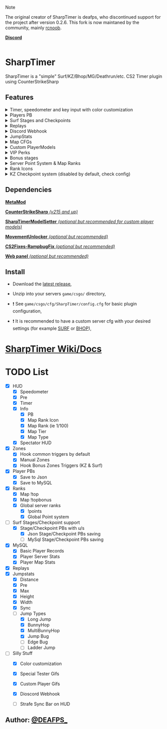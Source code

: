 > [!NOTE]
> The original creator of SharpTimer is deafps, who discontinued support for the project after version 0.2.6. This fork is now maintaned by the community, mainly [rcnoob](https://github.com/rcnoob).



[**Discord**](https://discord.com/invite/SmQXeyMcny)

<div align="center">
  <img src="https://files.catbox.moe/qvawnf.png" alt="" style="margin: 0;">
</div>


# SharpTimer
SharpTimer is a "simple" Surf/KZ/Bhop/MG/Deathrun/etc. CS2 Timer plugin using CounterStrikeSharp<br>


## Features
<details> 
  <summary>Timer, speedometer and key input with color customization</summary>
   <img src="https://i.imgur.com/TxAwgbC.png">
</details>

<details> 
  <summary>Players PB</summary>
  <img src="https://i.imgur.com/9HGOhRR.png">
</details>

<details> 
  <summary>Surf Stages and Checkpoints</summary>
  <img src="https://i.imgur.com/xL2y6vs.png">
</details>

<details> 
  <summary>Replays</summary>
</details>

<details> 
  <summary>Discord Webhook</summary>
</details>

<details> 
  <summary>JumpStats</summary>
</details>

<details> 
  <summary>Map CFGs</summary>
</details>

<details> 
  <summary>Custom PlayerModels</summary>
</details>

<details> 
  <summary>VIP Perks</summary>
</details>

<details> 
    <summary>Bonus stages</summary>
  <img src="https://i.imgur.com/NURlZBK.png">
</details>

<details> 
  <summary>Server Point System & Map Ranks</summary>
</details>

<details> 
  <summary>Rank Icons</summary>
  <img src="https://i.imgur.com/7vSKeCv.png">
</details>

<details> 
  <summary>KZ Checkpoint system (disabled by default, check config)</summary>
   <img src="https://i.imgur.com/USX5i8C.png"><br>
   <img src="https://i.imgur.com/kWiHOlz.png"><br>
   <img src="https://i.imgur.com/lXwXNN7.png"><br>
   <img src="https://i.imgur.com/nyn76Q4.png">
</details>

## Dependencies

[**MetaMod**](https://cs2.poggu.me/metamod/installation/)

[**CounterStrikeSharp** *(v215 and up)*](https://github.com/roflmuffin/CounterStrikeSharp/releases)

[**SharpTimerModelSetter** *(optional but recommended for custom player models)*](https://github.com/DEAFPS/SharpTimerModelSetter/)

[**MovementUnlocker** *(optional but recommended)*](https://github.com/Source2ZE/MovementUnlocker)

[**CS2Fixes-RampbugFix** *(optional but recommended)*](https://github.com/Interesting-exe/CS2Fixes-RampbugFix)

[**Web panel** *(optional but recommended)*](https://github.com/Letaryat/sharptimer-web-panel)


## Install
* Download the [latest release](https://github.com/Letaryat/poor-sharptimer/releases),

* Unzip into your servers `game/csgo/` directory,

* :exclamation: See `game/csgo/cfg/SharpTimer/config.cfg` for basic plugin configuration,

* :exclamation: It is recommended to have a custom server cfg with your desired settings (for example [SURF](https://github.com/rcnoob/cs-cfg/blob/main/surf.cfg) or [BHOP](https://github.com/rcnoob/cs-cfg/blob/main/bhop.cfg)),

# [SharpTimer Wiki/Docs](https://github.com/Letaryat/poor-sharptimer/wiki)

# TODO List
- [x] HUD
  - [x] Speedometer
  - [x] Pre
  - [x] Timer
  - [x] Info
    - [x] PB
    - [x] Map Rank Icon
    - [x] Map Rank (ie 1/100)
    - [x] Map Tier
    - [x] Map Type
  - [x] Spectator HUD
- [x] Zones
  - [x] Hook common triggers by default
  - [x] Manual Zones
  - [x] Hook Bonus Zones Triggers (KZ & Surf) 
- [x] Player PBs
  - [x] Save to Json
  - [x] Save to MySQL
- [x] Ranks
  - [x] Map !top
  - [x] Map !topbonus
  - [x] Global server ranks
    - [x] !points
    - [x] Global Point system
- [ ] Surf Stages/Checkpoint support
  - [x] Stage/Checkpoint PBs with u/s
    - [x] Json Stage/Checkpoint PBs saving
    - [ ] MySql Stage/Checkpoint PBs saving
- [x] MySQL
	- [x] Basic Player Records
  - [x] Player Server Stats
  - [x] Player Map Stats
- [x] Replays
- [x] Jumpstats
  - [x] Distance
  - [x] Pre
  - [x] Max
  - [x] Height
  - [x] Width
  - [x] Sync
  - [ ] Jump Types
    - [x] Long Jump
    - [x] BunnyHop
    - [x] MultiBunnyHop
    - [x] Jump Bug
    - [ ] Edge Bug
    - [ ] Ladder Jump
- [ ] Silly Stuff
  - [x] Color customization
  - [x] Special Tester Gifs
  - [x] Custom Player Gifs
  - [x] Dioscord Webhook
  - [ ] Strafe Sync Bar on HUD


## Author: [@DEAFPS_](https://twitter.com/deafps_)
